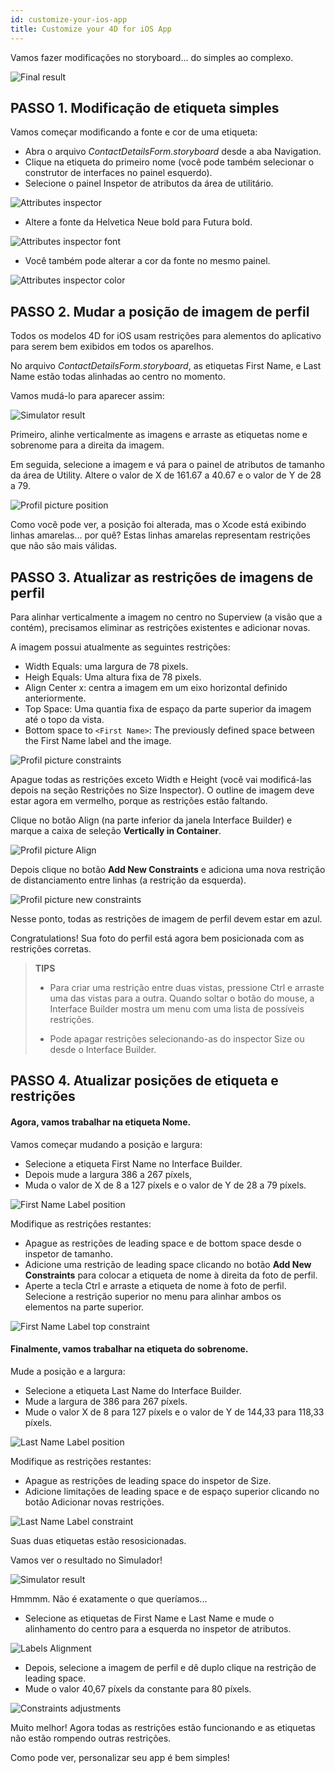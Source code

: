 ```yaml
---
id: customize-your-ios-app
title: Customize your 4D for iOS App
---
```


Vamos fazer modificações no storyboard... do simples ao complexo.

![Final result](img/Simlator-Before-After-Xcode-4D-for-iOS.png)

## PASSO 1. Modificação de etiqueta simples

Vamos começar modificando a fonte e cor de uma etiqueta:

* Abra o arquivo *ContactDetailsForm.storyboard* desde a aba Navigation.
* Clique na etiqueta do primeiro nome (você pode também selecionar o construtor de interfaces no painel esquerdo).
* Selecione o painel Inspetor de atributos da área de utilitário.

![Attributes inspector](img/Attributes-inspector-Xcode-4D-for-iOS.png)

* Altere a fonte da Helvetica Neue bold para Futura bold.

![Attributes inspector font](img/Attributes-inspector-font-Xcode-4D-for-iOS.png)

* Você também pode alterar a cor da fonte no mesmo painel.

![Attributes inspector color](img/Attributes-inspector-color-Xcode-4D-for-iOS.png)

## PASSO 2. Mudar a posição de imagem de perfil

Todos os modelos 4D for iOS usam restrições para alementos do aplicativo para serem bem exibidos em todos os aparelhos.

No arquivo *ContactDetailsForm.storyboard*, as etiquetas First Name, e Last Name estão todas alinhadas ao centro no momento.

Vamos mudá-lo para aparecer assim:

![Simulator result](img/Simlator-Final-Xcode-4D-for-iOS.png)

Primeiro, alinhe verticalmente as imagens e arraste as etiquetas nome e sobrenome para a direita da imagem.

Em seguida, selecione a imagem e vá para o painel de atributos de tamanho da área de Utility. Altere o valor de X de 161.67 a 40.67 e o valor de Y de 28 a 79.

![Profil picture position](img/Profil-picture-position-Xcode-4D-for-iOS.png)

Como você pode ver, a posição foi alterada, mas o Xcode está exibindo linhas amarelas... por quê? Estas linhas amarelas representam restrições que não são mais válidas.

## PASSO 3. Atualizar as restrições de imagens de perfil

Para alinhar verticalmente a imagem no centro no Superview (a visão que a contém), precisamos eliminar as restrições existentes e adicionar novas.

A imagem possui atualmente as seguintes restrições:

* Width Equals: uma largura de 78 pixels.
* Heigh Equals: Uma altura fixa de 78 pixels.
* Align Center x: centra a imagem em um eixo horizontal definido anteriormente.
* Top Space: Uma quantia fixa de espaço da parte superior da imagem até o topo da vista.
* Bottom space to `<First Name>`: The previously defined space between the First Name label and the image.

![Profil picture constraints](img/Profil-picture-constraints-Xcode-4D-for-iOS.png)

Apague todas as restrições exceto Width e Height (você vai modificá-las depois na seção Restrições no Size Inspector). O outline de imagem deve estar agora em vermelho, porque as restrições estão faltando.

Clique no botão Align (na parte inferior da janela Interface Builder) e marque a caixa de seleção **Vertically in Container**.

![Profil picture Align](img/Profil-picture-Align-Xcode-4D-for-iOS.png)

Depois clique no botão **Add New Constraints** e adiciona uma nova restrição de distanciamento entre linhas (a restrição da esquerda).

![Profil picture new constraints](img/Profil-picture-new-constraints-4D-for-iOS.png)

Nesse ponto, todas as restrições de imagem de perfil devem estar em azul.

Congratulations! Sua foto do perfil está agora bem posicionada com as restrições corretas.

> **TIPS**
> 
> * Para criar uma restrição entre duas vistas, pressione Ctrl e arraste uma das vistas para a outra. Quando soltar o botão do mouse, a Interface Builder mostra um menu com uma lista de possíveis restrições.
> 
> * Pode apagar restrições selecionando-as do inspector Size ou desde o Interface Builder.

## PASSO 4. Atualizar posições de etiqueta e restrições

#### Agora, vamos trabalhar na etiqueta Nome.

Vamos começar mudando a posição e largura:

* Selecione a etiqueta First Name no Interface Builder.
* Depois mude a largura 386 a 267 píxels,
* Muda o valor de X de 8 a 127 píxels e o valor de Y de 28 a 79 píxels.

![First Name Label position](img/First-Name-Label-position-Xcode-4D-for-iOS.png)

Modifique as restrições restantes:

* Apague as restrições de leading space e de bottom space desde o inspetor de tamanho.
* Adicione uma restrição de leading space clicando no botão **Add New Constraints** para colocar a etiqueta de nome à direita da foto de perfil.
* Aperte a tecla Ctrl e arraste a etiqueta de nome à foto de perfil. Selecione a restrição superior no menu para alinhar ambos os elementos na parte superior.

![First Name Label top constraint](img/First-Name-Label-top-constraint-Xcode-4D-for-iOS.png)

#### Finalmente, vamos trabalhar na etiqueta do sobrenome.

Mude a posição e a largura:

* Selecione a etiqueta Last Name do Interface Builder.
* Mude a largura de 386  para 267 píxels.
* Mude o valor X de 8 para 127 píxels e o valor de Y de 144,33 para 118,33 píxels.

![Last Name Label position](img/Last-Name-Label-position-Xcode-4D-for-iOS.png)

Modifique as restrições restantes:

* Apague as restrições de leading space do inspetor de Size.
* Adicione limitações de leading space e de espaço superior clicando no botão Adicionar novas restrições.

![Last Name Label constraint](img/Last-Name-Label-constraint-Xcode-4D-for-iOS.png)

Suas duas etiquetas estão resosicionadas.

Vamos ver o resultado no Simulador!

![Simulator result](img/Simulator-Xcode-4D-for-iOS.png)

Hmmmm. Não é exatamente o que queríamos...

* Selecione as etiquetas de First Name e Last Name e mude o alinhamento do centro para a esquerda no inspetor de atributos.

![Labels Alignment](img/Labels-Alignment-Xcode-4D-for-iOS.png)

* Depois, selecione a imagem de perfil e dê duplo clique na restrição de leading space.
* Mude o valor 40,67 píxels da constante para 80 píxels.

![Constraints adjustments](img/Constraints-adjustments-Xcode-4D-for-iOS.png)

Muito melhor! Agora todas as restrições estão funcionando e as etiquetas não estão rompendo outras restrições.

Como pode ver, personalizar seu app é bem simples!
